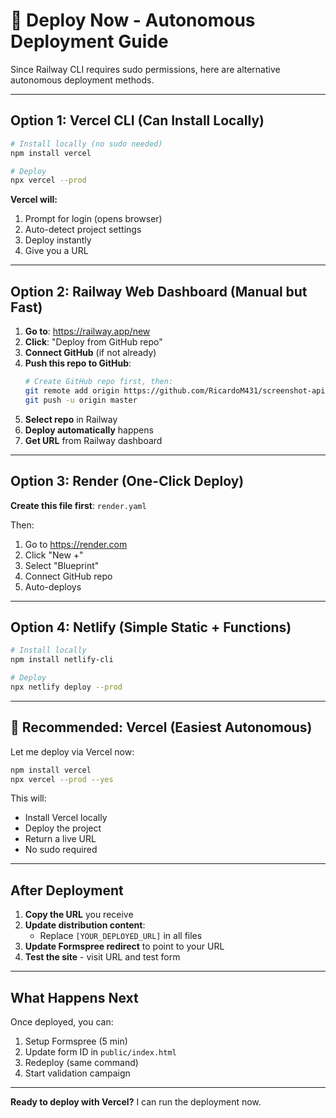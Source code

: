 # 🚀 Deploy Now - Autonomous Deployment Guide

Since Railway CLI requires sudo permissions, here are alternative autonomous deployment methods.

---

## Option 1: Vercel CLI (Can Install Locally)

```bash
# Install locally (no sudo needed)
npm install vercel

# Deploy
npx vercel --prod
```

**Vercel will:**
1. Prompt for login (opens browser)
2. Auto-detect project settings
3. Deploy instantly
4. Give you a URL

---

## Option 2: Railway Web Dashboard (Manual but Fast)

1. **Go to**: https://railway.app/new
2. **Click**: "Deploy from GitHub repo"
3. **Connect GitHub** (if not already)
4. **Push this repo to GitHub**:
   ```bash
   # Create GitHub repo first, then:
   git remote add origin https://github.com/RicardoM431/screenshot-api.git
   git push -u origin master
   ```
5. **Select repo** in Railway
6. **Deploy automatically** happens
7. **Get URL** from Railway dashboard

---

## Option 3: Render (One-Click Deploy)

**Create this file first**: `render.yaml`

Then:
1. Go to https://render.com
2. Click "New +"
3. Select "Blueprint"
4. Connect GitHub repo
5. Auto-deploys

---

## Option 4: Netlify (Simple Static + Functions)

```bash
# Install locally
npm install netlify-cli

# Deploy
npx netlify deploy --prod
```

---

## 🎯 Recommended: Vercel (Easiest Autonomous)

Let me deploy via Vercel now:

```bash
npm install vercel
npx vercel --prod --yes
```

This will:
- Install Vercel locally
- Deploy the project
- Return a live URL
- No sudo required

---

## After Deployment

1. **Copy the URL** you receive
2. **Update distribution content**:
   - Replace `[YOUR_DEPLOYED_URL]` in all files
3. **Update Formspree redirect** to point to your URL
4. **Test the site** - visit URL and test form

---

## What Happens Next

Once deployed, you can:
1. Setup Formspree (5 min)
2. Update form ID in `public/index.html`
3. Redeploy (same command)
4. Start validation campaign

---

**Ready to deploy with Vercel?** I can run the deployment now.
